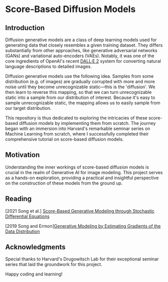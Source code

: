 # Score-Based Diffusion Models

## Introduction

Diffusion generative models are a class of deep learning models used for generating data that closely resembles a given training dataset. They differs substantially from other approaches, like generative adversarial networks (GANs) and variational auto-encoders (VAEs). Notably, it was one of the core ingredients of OpenAI's recent [DALL·E 2](https://openai.com/index/dall-e-2/) system for converting natural language descriptions to detailed images.

Diffusion generative models use the following idea. Samples from some distribution (e.g. of images) are gradually corrupted with more and more noise until they become unrecognizable static—this is the 'diffusion'. We then learn to reverse this mapping, so that we can turn unrecognizable static into a sample from our distribution of interest. Because it's easy to sample unrecognizable static, the mapping allows us to easily sample from our target distribution.

This repository is thus dedicated to exploring the intricacies of these score-based diffusion models by implementing them from scratch. The journey began with an immersion into Harvard's remarkable seminar series on Machine Learning from scratch, where I successfully completed their comprehensive tutorial on score-based diffusion models.


## Motivation
Understanding the inner workings of score-based diffusion models is crucial in the realm of Generative AI for image modeling. This project serves as a hands-on exploration, providing a
practical and insightful perspective on the construction of these models from the ground up.

## Reading
[2021 Song et al.] [Score-Based Generative Modeling through Stochastic Differential Equations ](https://openreview.net/forum?id=PxTIG12RRHS)

[2019 Song and Ermon][Generative Modeling by Estimating Gradients of the Data Distribution](https://proceedings.neurips.cc/paper/2019/hash/3001ef257407d5a371a96dcd947c7d93-Abstract.html)

## Acknowledgments
Special thanks to Harvard's Drugowitsch Lab for their exceptional seminar series that laid the groundwork for this project.

Happy coding and learning!
